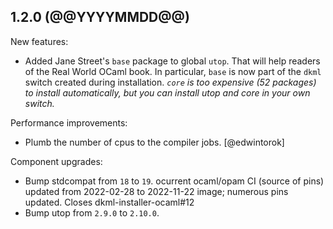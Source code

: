 ## 1.2.0 (@@YYYYMMDD@@)

New features:
* Added Jane Street's `base` package to global `utop`. That will help readers of
  the Real World OCaml book. In particular, `base` is now part of the `dkml`
  switch created during installation. *`core` is too expensive (52 packages)
  to install automatically, but you can install utop and core in your own
  switch.*

Performance improvements:
* Plumb the number of cpus to the compiler jobs. [@edwintorok]

Component upgrades:
* Bump stdcompat from `18` to `19`. ocurrent ocaml/opam CI (source of pins)
  updated from 2022-02-28 to 2022-11-22 image; numerous pins updated.
  Closes dkml-installer-ocaml#12
* Bump utop from `2.9.0` to `2.10.0`.

